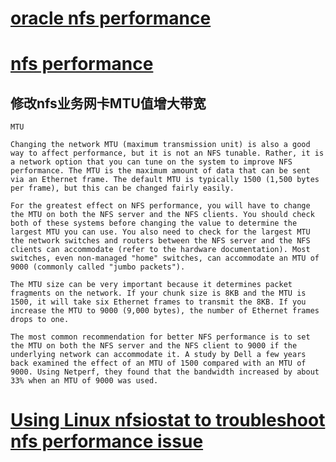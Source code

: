 # [oracle nfs performance](https://docs.oracle.com/cd/E19620-01/805-4448/6j47cnj0m/index.html)
# [nfs performance](https://www.admin-magazine.com/HPC/Articles/Useful-NFS-Options-for-Tuning-and-Management)
## 修改nfs业务网卡MTU值增大带宽
```
MTU

Changing the network MTU (maximum transmission unit) is also a good way to affect performance, but it is not an NFS tunable. Rather, it is a network option that you can tune on the system to improve NFS performance. The MTU is the maximum amount of data that can be sent via an Ethernet frame. The default MTU is typically 1500 (1,500 bytes per frame), but this can be changed fairly easily.

For the greatest effect on NFS performance, you will have to change the MTU on both the NFS server and the NFS clients. You should check both of these systems before changing the value to determine the largest MTU you can use. You also need to check for the largest MTU the network switches and routers between the NFS server and the NFS clients can accommodate (refer to the hardware documentation). Most switches, even non-managed "home" switches, can accommodate an MTU of 9000 (commonly called "jumbo packets").

The MTU size can be very important because it determines packet fragments on the network. If your chunk size is 8KB and the MTU is 1500, it will take six Ethernet frames to transmit the 8KB. If you increase the MTU to 9000 (9,000 bytes), the number of Ethernet frames drops to one.

The most common recommendation for better NFS performance is to set the MTU on both the NFS server and the NFS client to 9000 if the underlying network can accommodate it. A study by Dell a few years back examined the effect of an MTU of 1500 compared with an MTU of 9000. Using Netperf, they found that the bandwidth increased by about 33% when an MTU of 9000 was used.
```
# [Using Linux nfsiostat to troubleshoot nfs performance issue](https://www.howtouselinux.com/post/use-linux-nfsiostat-to-troubleshoot-nfs-performance-issue)
